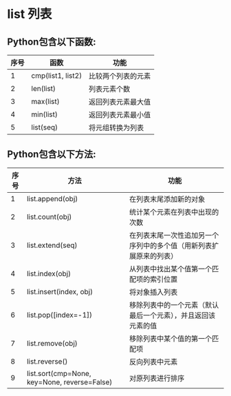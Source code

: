 
# list 列表




## Python包含以下函数:
序号 | 函数 | 功能
-----|-----|-----
1 | cmp(list1, list2) | 比较两个列表的元素
2 | len(list) | 列表元素个数
3 | max(list) | 返回列表元素最大值
4 | min(list) | 返回列表元素最小值
5 | list(seq) | 将元组转换为列表

## Python包含以下方法:
序号 | 方法 | 功能
-----|-----|-----
1 | list.append(obj) | 在列表末尾添加新的对象
2 | list.count(obj) | 统计某个元素在列表中出现的次数
3 | list.extend(seq) | 在列表末尾一次性追加另一个序列中的多个值（用新列表扩展原来的列表）
4 | list.index(obj) | 从列表中找出某个值第一个匹配项的索引位置
5 | list.insert(index, obj) | 将对象插入列表
6 | list.pop([index=-1]) | 移除列表中的一个元素（默认最后一个元素），并且返回该元素的值
7 | list.remove(obj) | 移除列表中某个值的第一个匹配项
8 | list.reverse() | 反向列表中元素
9 | list.sort(cmp=None, key=None, reverse=False) | 对原列表进行排序


